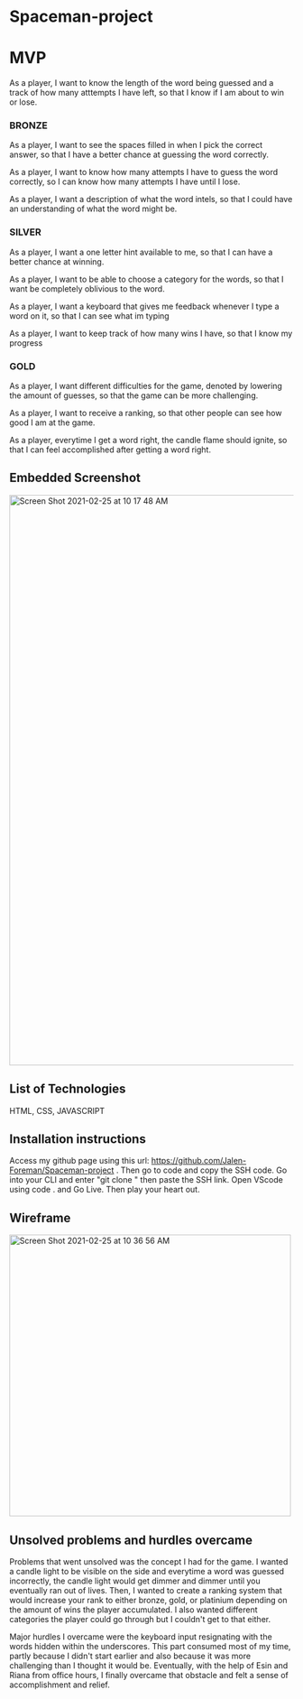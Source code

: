 # Spaceman-project

# MVP
As a player, I want to know the length of the word being guessed and a track of how many atttempts I have left, so that I know if I am about to win or lose.

### BRONZE

As a player, I want to see the spaces filled in when I pick the correct answer, so that I have a better chance at guessing the word correctly.

As a player, I want to know how many attempts I have to guess the word correctly, so I can know how many attempts I have until I lose.

As a player, I want a description of what the word intels, so that I could have an understanding of what the word might be.

### SILVER

As a player, I want a one letter hint available to me, so that I can have a better chance at winning.

As a player, I want to be able to choose a category for the words, so that I want be completely oblivious to the word.

As a player, I want a keyboard that gives me feedback whenever I type a word on it, so that I can see what im typing

As a player, I want to keep track of how many wins I have, so that I know my progress

### GOLD

As a player, I want different difficulties for the game, denoted by lowering the amount of guesses, so that the game can be more challenging.

As a player, I want to receive a ranking, so that other people can see how good I am at the game.

As a player, everytime I get a word right, the candle flame should ignite, so that I can feel accomplished after getting a word right.

## Embedded Screenshot
<img width="1011" alt="Screen Shot 2021-02-25 at 10 17 48 AM" src="https://user-images.githubusercontent.com/78430591/109176087-72af9580-7754-11eb-8f92-aa35731b0bfd.png">

## List of Technologies

HTML, CSS, JAVASCRIPT

## Installation instructions

Access my github page using this url: https://github.com/Jalen-Foreman/Spaceman-project . Then go to code and copy the SSH code. Go into your CLI and enter "git clone " then paste the SSH link. Open VScode using code . and Go Live. Then play your heart out.

## Wireframe
<img width="499" alt="Screen Shot 2021-02-25 at 10 36 56 AM" src="https://user-images.githubusercontent.com/78430591/109177069-6a0b8f00-7755-11eb-95a6-e5d2e2614acf.png">

## Unsolved problems and hurdles overcame

Problems that went unsolved was the concept I had for the game. I wanted a candle light to be visible on the side and everytime a word was guessed incorrectly, the candle light would get dimmer and dimmer until you eventually ran out of lives. Then, I wanted to create a ranking system that would increase your rank to either bronze, gold, or platinium depending on the amount of wins the player accumulated. I also wanted different categories the player could go through but I couldn't get to that either.

Major hurdles I overcame were the keyboard input resignating with the words hidden within the underscores. This part consumed most of my time, partly because I didn't start earlier and also because it was more challenging than I thought it would be. Eventually, with the help of Esin and Riana from office hours, I finally overcame that obstacle and felt a sense of accomplishment and relief.